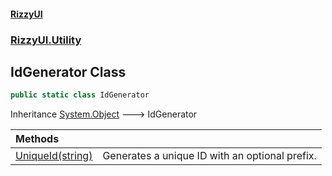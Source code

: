 #### [RizzyUI](index 'index')
### [RizzyUI.Utility](RizzyUI.Utility 'RizzyUI.Utility')

## IdGenerator Class

```csharp
public static class IdGenerator
```

Inheritance [System.Object](https://docs.microsoft.com/en-us/dotnet/api/System.Object 'System.Object') &#129106; IdGenerator

| Methods | |
| :--- | :--- |
| [UniqueId(string)](RizzyUI.Utility.IdGenerator.UniqueId(string) 'RizzyUI.Utility.IdGenerator.UniqueId(string)') | Generates a unique ID with an optional prefix. |
